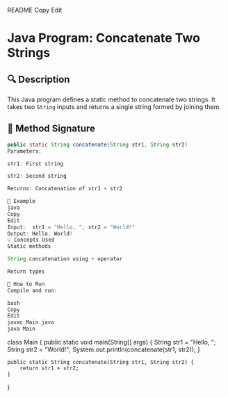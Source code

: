  README 
Copy
Edit
# Java Program: Concatenate Two Strings

## 🔍 Description
This Java program defines a static method to concatenate two strings. It takes two `String` inputs and returns a single string formed by joining them.

## 📌 Method Signature
```java
public static String concatenate(String str1, String str2)
Parameters:

str1: First string

str2: Second string

Returns: Concatenation of str1 + str2

🧪 Example
java
Copy
Edit
Input:  str1 = "Hello, ", str2 = "World!"
Output: Hello, World!
💡 Concepts Used
Static methods

String concatenation using + operator

Return types

🚀 How to Run
Compile and run:

bash
Copy
Edit
javac Main.java
java Main

```
class Main {
    public static void main(String[] args) {
        String str1 = "Hello, ";
        String str2 = "World!";
        System.out.println(concatenate(str1, str2));
    }

    public static String concatenate(String str1, String str2) {
        return str1 + str2;
    }
}
```
